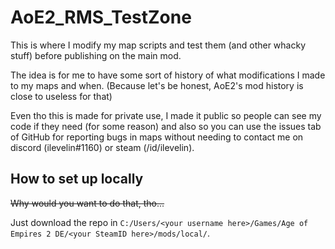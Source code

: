 # AoE2_RMS_TestZone

This is where I modify my map scripts and test them (and other whacky stuff) before publishing on the main mod.

The idea is for me to have some sort of history of what modifications I made to my maps and when.
(Because let's be honest, AoE2's mod history is close to useless for that)

Even tho this is made for private use, I made it public so people can see my code if they need (for some reason) and also so you can use the issues tab of GitHub for reporting bugs in maps without needing to contact me on discord (ilevelin#1160) or steam (/id/ilevelin).

## How to set up locally

~~Why would you want to do that, tho...~~

Just download the repo in `C:/Users/<your username here>/Games/Age of Empires 2 DE/<your SteamID here>/mods/local/`.
